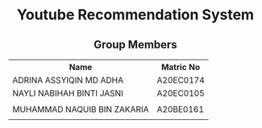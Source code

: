 <h1 align='center'>Youtube Recommendation System</h1>
<h2 align='center'>Group Members</h2>
<table align='center'>
  <tr>
    <th>Name</th>
    <th>Matric No</th>
  </tr>
  <tr>
    <td>ADRINA ASSYIQIN MD ADHA</td>
    <td>A20EC0174</td>
  </tr>
  <tr>
    <td>NAYLI NABIHAH BINTI JASNI	</td>
    <td>A20EC0105</td>
  </tr>
    <tr>
    <td></td>
    <td></td>
  </tr>
    <tr>
    <td>MUHAMMAD NAQUIB BIN ZAKARIA</td>
    <td>A20BE0161</td>
  </tr>
  </tr>
    <tr>
    <td></td>
    <td></td>
  </tr>
</table>
